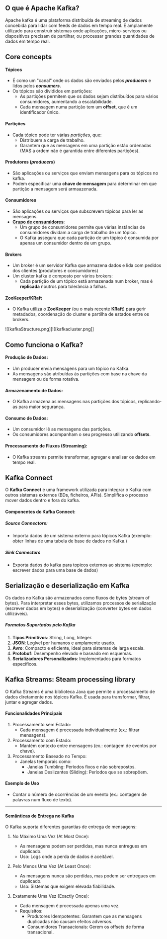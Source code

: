 
## O que é Apache Kafka?

Apache kafka é uma plataforma distribuída de streaming de dados concebida para lidar com feeds de dados em tempo real. 
É amplamente utilizado para construir sistemas onde aplicações, micro-serviços ou dispositivos precisam de partilhar, ou processar grandes quantidades de dados em tempo real. 


## Core concepts

#### Tópicos 
- É como  um "canal" onde os dados são enviados pelos ***producers*** e lidos pelos ***consumers***. 
- Os tópicos são divididos em partições:
	- As partições permitem que os dados sejam distribuídos para vários consumidores, aumentando a escalabilidade.
	- Cada mensagem numa partição tem um **offset**, que é um identificador único.

#### Partições 

- Cada tópico pode ter várias *partições*, que:
	- Distribuem a carga de trabalho.
	- Garantem que as mensagens em uma partição estão ordenadas (MAS a ordem não é garantida entre diferentes partições).

#### Produtores (*producers*)

- São aplicações ou serviços que enviam mensagens para os tópicos no kafka.
- Podem especificar uma **chave de mensagem** para determinar em que partição a mensagem será armaazenada.

#### Consumidores
- São aplicações ou serviços que subscrevem tópicos para ler as mensagens.
- **<ins>Grupo de consumidores</ins>**:
	- Um grupo de consumidores permite que várias instâncias de consumidores dividam a carga de trabalho de um tópico.
	- O Kafka assegura que cada partição de um tópico é consumida por apenas um consumidor dentro de um grupo.

#### Brokers
- Um broker é um servidor Kafka que armazena dados e lida com pedidos dos clientes (produtores e consumidores)
- Um cluster kafka é composto por vários brokers:
	- Cada partição de um tópico está armazenada num broker, mas é **replicada** noutros para tolerância a falhas.

#### **ZooKeeper/KRaft**

- O Kafka utiliza o **ZooKeeper** (ou o mais recente **KRaft**) para gerir metadados, coordenação do cluster e partilha de estados entre os brokers.

![[kafkaStructure.png]]![[kafkacluster.png]]


## Como funciona o Kafka?

#### Produção de Dados:
- Um producer envia mensagens para um tópico no Kafka.
- As mensagens são atribuídas às partições com base na chave da mensagem ou de forma rotativa.
#### Armazenamento de Dados:
- O Kafka armazena as mensagens nas partições dos tópicos, replicando-as para maior segurança.
#### Consumo de Dados:
- Um consumidor lê as mensagens das partições.
- Os consumidores acompanham o seu progresso utilizando **offsets**.
#### Processamento de Fluxos (Streaming):
- O Kafka streams permite transformar, agregar e analisar os dados em tempo real.


## Kafka Connect

O **Kafka Connect** é uma framework utilizada para integrar o Kafka com outros sistemas externos (BDs, ficheiros, APIs). 
Simplifica o processo mover dados dentro e fora do kafka.

#### Componentes do Kafka Connect:
##### Source Connectors:
- Importa dados de um sistema externo para tópicos Kafka (exemplo: obter linhas de uma tabela de base de dados no Kafka.)
##### Sink Connectors
- Exporta dados do kafka para topicos externos ao sistema (exemplo: escrever dados para uma base de dados)


## Serialização e deserialização em Kafka

Os dados no Kafka são armazenados como fluxos de bytes (stream of bytes). Para interpretar esses bytes, utilizamos processos de serialização (escrever dados em bytes) e deserialização (converter bytes em dados utilizáveis).

##### Formatos Suportados pelo Kafka

1. **Tipos Primitivos**: String, Long, Integer.
2. **JSON**: Legível por humanos e amplamente usado.
3. **Avro**: Compacto e eficiente, ideal para sistemas de larga escala.
4. **Protobuf**: Desempenho elevado e baseado em esquemas.
5. **Serializadores Personalizados**: Implementados para formatos específicos.

## Kafka Streams: Steam processing library

O Kafka Streams é uma biblioteca Java que permite o processamento de dados diretamente nos tópicos Kafka. É usada para transformar, filtrar, juntar e agregar dados.

#### Funcionalidades Principais

1. Processamento sem Estado:
    - Cada mensagem é processada individualmente (ex.: filtrar mensagens).
2. Processamento com Estado:
    - Mantém contexto entre mensagens (ex.: contagem de eventos por chave).
3. Processamento Baseado no Tempo:
    - Janelas temporais como:
        - Janelas Tumbling: Períodos fixos e não sobrepostos.
        - Janelas Deslizantes (Sliding): Períodos que se sobrepõem.

#### Exemplo de Uso

- Contar o número de ocorrências de um evento (ex.: contagem de palavras num fluxo de texto).

---

#### Semânticas de Entrega no Kafka

O Kafka suporta diferentes garantias de entrega de mensagens:

1. No Máximo Uma Vez (At Most Once):
    
    - As mensagens podem ser perdidas, mas nunca entregues em duplicado.
    - Uso: Logs onde a perda de dados é aceitável.
2. Pelo Menos Uma Vez (At Least Once):
    
    - As mensagens nunca são perdidas, mas podem ser entregues em duplicado.
    - Uso: Sistemas que exigem elevada fiabilidade.
3. Exatamente Uma Vez (Exactly Once):
    
    - Cada mensagem é processada apenas uma vez.
    - Requisitos:
        - Produtores Idempotentes: Garantem que as mensagens duplicadas não causam efeitos adversos.
        - Consumidores Transacionais: Gerem os offsets de forma transacional.